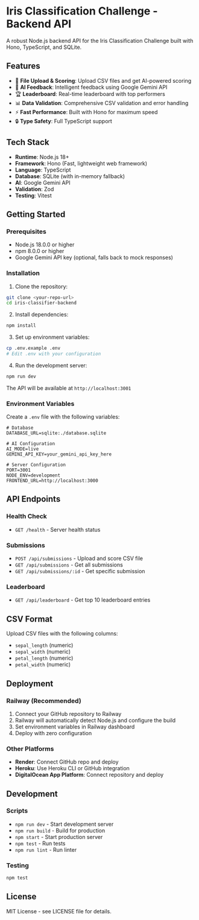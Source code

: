 # Iris Classification Challenge - Backend API

A robust Node.js backend API for the Iris Classification Challenge built with Hono, TypeScript, and SQLite.

## Features

- 🌸 **File Upload & Scoring**: Upload CSV files and get AI-powered scoring
- 🤖 **AI Feedback**: Intelligent feedback using Google Gemini API
- 🏆 **Leaderboard**: Real-time leaderboard with top performers
- 📊 **Data Validation**: Comprehensive CSV validation and error handling
- ⚡ **Fast Performance**: Built with Hono for maximum speed
- 🔒 **Type Safety**: Full TypeScript support

## Tech Stack

- **Runtime**: Node.js 18+
- **Framework**: Hono (Fast, lightweight web framework)
- **Language**: TypeScript
- **Database**: SQLite (with in-memory fallback)
- **AI**: Google Gemini API
- **Validation**: Zod
- **Testing**: Vitest

## Getting Started

### Prerequisites

- Node.js 18.0.0 or higher
- npm 8.0.0 or higher
- Google Gemini API key (optional, falls back to mock responses)

### Installation

1. Clone the repository:
```bash
git clone <your-repo-url>
cd iris-classifier-backend
```

2. Install dependencies:
```bash
npm install
```

3. Set up environment variables:
```bash
cp .env.example .env
# Edit .env with your configuration
```

4. Run the development server:
```bash
npm run dev
```

The API will be available at `http://localhost:3001`

### Environment Variables

Create a `.env` file with the following variables:

```env
# Database
DATABASE_URL=sqlite:./database.sqlite

# AI Configuration
AI_MODE=live
GEMINI_API_KEY=your_gemini_api_key_here

# Server Configuration
PORT=3001
NODE_ENV=development
FRONTEND_URL=http://localhost:3000
```

## API Endpoints

### Health Check
- `GET /health` - Server health status

### Submissions
- `POST /api/submissions` - Upload and score CSV file
- `GET /api/submissions` - Get all submissions
- `GET /api/submissions/:id` - Get specific submission

### Leaderboard
- `GET /api/leaderboard` - Get top 10 leaderboard entries

## CSV Format

Upload CSV files with the following columns:
- `sepal_length` (numeric)
- `sepal_width` (numeric) 
- `petal_length` (numeric)
- `petal_width` (numeric)

## Deployment

### Railway (Recommended)

1. Connect your GitHub repository to Railway
2. Railway will automatically detect Node.js and configure the build
3. Set environment variables in Railway dashboard
4. Deploy with zero configuration

### Other Platforms

- **Render**: Connect GitHub repo and deploy
- **Heroku**: Use Heroku CLI or GitHub integration
- **DigitalOcean App Platform**: Connect repository and deploy

## Development

### Scripts

- `npm run dev` - Start development server
- `npm run build` - Build for production
- `npm start` - Start production server
- `npm test` - Run tests
- `npm run lint` - Run linter

### Testing

```bash
npm test
```

## License

MIT License - see LICENSE file for details.
